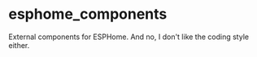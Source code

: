 # esphome_components
External components for ESPHome. And no, I don't like the coding style either.
